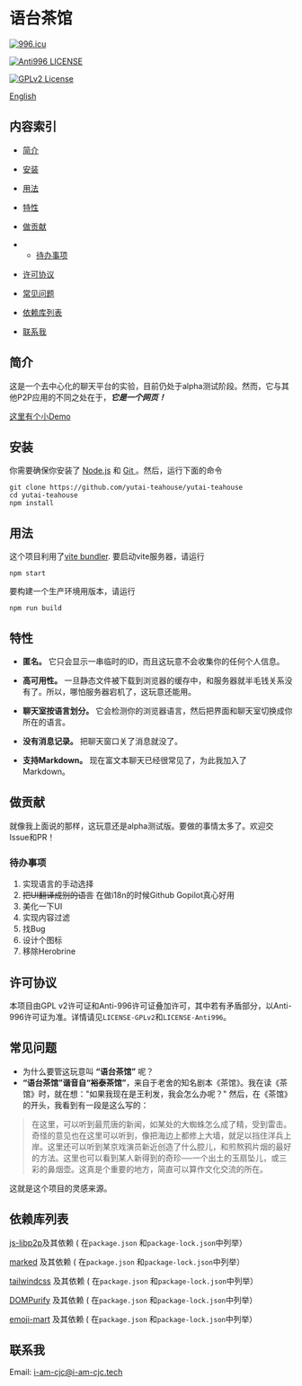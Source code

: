 
# 语台茶馆
[![996.icu](https://img.shields.io/badge/link-996.icu-red.svg)](https://996.icu)

[![Anti996 LICENSE](https://img.shields.io/badge/license-Anti%20996-blue.svg)](https://github.com/996icu/996.ICU/blob/master/LICENSE)

[![GPLv2 License](https://img.shields.io/badge/License-GPL%20v2-blue.svg)](https://www.gnu.org/licenses/gpl-2.0.html)

[English](README.md)

## 内容索引

- [简介](#简介)

- [安装](#安装)

- [用法](#用法)

- [特性](#特性)

- [做贡献](#做贡献)

- - [待办事项](#待办事项)

- [许可协议](#许可协议)

- [常见问题](#常见问题)

- [依赖库列表](#依赖库列表)

- [联系我](#联系我)

## 简介

这是一个去中心化的聊天平台的实验，目前仍处于alpha测试阶段。然而，它与其他P2P应用的不同之处在于，***它是一个网页！***

[这里有个小Demo](https://i-am-cjc.tech)


## 安装

你需要确保你安装了 [Node.js](https://nodejs.org/) 和 [Git ](https://git-scm.com/)。然后，运行下面的命令

```
git clone https://github.com/yutai-teahouse/yutai-teahouse
cd yutai-teahouse
npm install
```
## 用法

这个项目利用了[vite bundler](https://vitejs.dev/). 要启动vite服务器，请运行

```
npm start
```

要构建一个生产环境用版本，请运行

```
npm run build
```

## 特性

- **匿名。** 它只会显示一串临时的ID，而且这玩意不会收集你的任何个人信息。

- **高可用性。** 一旦静态文件被下载到浏览器的缓存中，和服务器就半毛钱关系没有了。所以，哪怕服务器宕机了，这玩意还能用。

- **聊天室按语言划分。** 它会检测你的浏览器语言，然后把界面和聊天室切换成你所在的语言。

- **没有消息记录。** 把聊天窗口关了消息就没了。

- **支持Markdown。** 现在富文本聊天已经很常见了，为此我加入了Markdown。

## 做贡献

就像我上面说的那样，这玩意还是alpha测试版。要做的事情太多了。欢迎交Issue和PR！

### 待办事项
1) 实现语言的手动选择
2) ~~把UI翻译成别的语言~~ 在做i18n的时候Github Gopilot真心好用
3) 美化一下UI
4) 实现内容过滤
5) 找Bug
6) 设计个图标
7) 移除Herobrine

## 许可协议

本项目由GPL v2许可证和Anti-996许可证叠加许可，其中若有矛盾部分，以Anti-996许可证为准。详情请见`LICENSE-GPLv2`和`LICENSE-Anti996`。

## 常见问题
- 为什么要管这玩意叫 **“语台茶馆”** 呢？
- **“语台茶馆”**谐音自**“裕泰茶馆”**，来自于老舍的知名剧本《茶馆》。我在读《茶馆》时，就在想："如果我现在是王利发，我会怎么办呢？" 然后，在《茶馆》的开头，我看到有一段是这么写的： 

>在这里，可以听到最荒唐的新闻，如某处的大蜘蛛怎么成了精，受到雷击。奇怪的意见也在这里可以听到，像把海边上都修上大墙，就足以挡住洋兵上岸。这里还可以听到某京戏演员新近创造了什么腔儿，和煎熬鸦片烟的最好的方法。这里也可以看到某人新得到的奇珍──一个出土的玉扇坠儿，或三彩的鼻烟壶。这真是个重要的地方，简直可以算作文化交流的所在。

这就是这个项目的灵感来源。

## 依赖库列表

[js-libp2p](https://github.com/libp2p/js-libp2p/)及其依赖 ( 在`package.json` 和`package-lock.json`中列举）

[marked](https://github.com/markedjs/marked) 及其依赖 ( 在`package.json` 和`package-lock.json`中列举）

[tailwindcss](https://github.com/tailwindlabs/tailwindcss) 及其依赖 ( 在`package.json` 和`package-lock.json`中列举）

[DOMPurify](https://github.com/cure53/DOMPurify) 及其依赖 ( 在`package.json` 和`package-lock.json`中列举）

[emoji-mart](https://github.com/missive/emoji-mart/) 及其依赖 ( 在`package.json` 和`package-lock.json`中列举）

## 联系我

Email: i-am-cjc@i-am-cjc.tech
